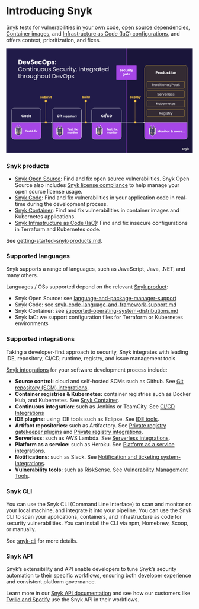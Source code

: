 # Introducing Snyk

Snyk tests for vulnerabilities in [your own code](https://snyk.io/product/snyk-code/), [open source dependencies](https://docs.snyk.io/snyk-open-source), [Container images](https://docs.snyk.io/snyk-container), and [Infrastructure as Code (IaC) configurations](https://snyk.io/product/infrastructure-as-code-security/), and offers context, prioritization, and fixes.

![](<../.gitbook/assets/Screen Shot 2022-02-22 at 8.18.50 AM.png>)

### Snyk products

* [Snyk Open Source](https://docs.snyk.io/snyk-open-source): Find and fix open source vulnerabilities. Snyk Open Source also includes [Snyk license compliance](https://docs.snyk.io/snyk-open-source) to help manage your open source license usage.
* [Snyk Code](https://snyk.io/product/snyk-code/): Find and fix vulnerabilities in your application code in real-time during the development process.
* [Snyk Container](https://docs.snyk.io/snyk-container): Find and fix vulnerabilities in container images and Kubernetes applications.
* [Snyk Infrastructure as Code (IaC)](https://docs.snyk.io/snyk-infrastructure-as-code): Find and fix insecure configurations in Terraform and Kubernetes code.

See [getting-started-snyk-products.md](../getting-started/getting-started-snyk-products.md "mention").

### Supported languages

Snyk supports a range of languages, such as JavaScript, Java, .NET, and many others.

Languages / OSs supported depend on the relevant [Snyk product](./#snyk-products-and-platforms):

* Snyk Open Source: see [language-and-package-manager-support](../products/snyk-open-source/language-and-package-manager-support/ "mention")
* Snyk Code: see [snyk-code-language-and-framework-support.md](../products/snyk-code/snyk-code-language-and-framework-support.md "mention")
* Snyk Container: see [supported-operating-system-distributions.md](../products/snyk-container/snyk-container-security-basics/supported-operating-system-distributions.md "mention")
* Snyk IaC: we support configuration files for Terraform or Kubernetes environments

### Supported integrations

Taking a developer-first approach to security, Snyk integrates with leading IDE, repository, CI/CD, runtime, registry, and issue management tools.

[Snyk integrations](https://docs.snyk.io/integrations) for your software development process include:

* **Source control:** cloud and self-hosted SCMs such as Github. See [Git repository (SCM) integrations](../features/integrations/git-repository-scm-integrations/).
* **Container registries & Kubernetes:** container registries such as Docker Hub, and Kubernetes. See [Snyk Container](https://docs.snyk.io/snyk-container).
* **Continuous integration**: such as Jenkins or TeamCity. See [CI/CD Integrations](https://docs.snyk.io/integrations/ci-cd-integrations)
* **IDE plugins:** using IDE tools such as Eclipse. See [IDE tools](https://docs.snyk.io/integrations/ide-tools).
* **Artifact repositories:** such as Artifactory. See [Private registry gatekeeper plugins](https://docs.snyk.io/integrations/private-registry-gatekeeper-plugins) and [Private registry integrations](https://docs.snyk.io/integrations/private-registry-integrations).
* **Serverless**: such as AWS Lambda. See [Serverless integrations](https://docs.snyk.io/integrations/serverless-integrations).
* **Platform as a service:** such as Heroku. See [Platform as a service integrations](https://docs.snyk.io/integrations/platform-as-a-service-integrations).
* **Notifications**: such as Slack. See [Notification and ticketing system-integrations](https://docs.snyk.io/integrations/notifications-ticketing-system-integrations).
* **Vulnerability tools**: such as RiskSense. See [Vulnerability Management Tools](../features/integrations/vulnerability-management-tools/).

### Snyk CLI

You can use the Snyk CLI (Command Line Interface) to scan and monitor on your local machine, and integrate it into your pipeline. You can use the Snyk CLI to scan your applications, containers, and infrastructure as code for security vulnerabilities. You can install the CLI via npm, Homebrew, Scoop, or manually.

See [snyk-cli](../snyk-cli/ "mention") for more details.

### Snyk API

Snyk’s extensibility and API enable developers to tune Snyk’s security automation to their specific workflows, ensuring both developer experience and consistent platform governance.

Learn more in our [Snyk API documentation](https://support.snyk.io/hc/en-us/articles/360000914857-Does-Snyk-have-an-API-) and see how our customers like [Twilio and Spotify](https://snyk.io/blog/snyk-watcher-keep-snyk-in-sync/) use the Snyk API in their workflows.
